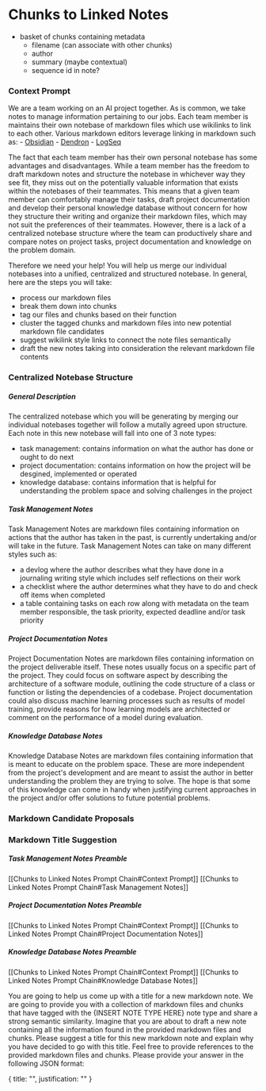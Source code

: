 # Chunks to Linked Notes

- basket of chunks containing metadata
	- filename (can associate with other chunks)
	- author
	- summary (maybe contextual)
	- sequence id in note?

### Context Prompt

We are a team working on an AI project together. As is common, we take notes to manage information pertaining to our jobs. Each team member is maintains their own notebase of markdown files which use wikilinks to link to each other. Various markdown editors leverage linking in markdown such as:
	- [Obsidian](https://obsidian.md/)
	- [Dendron](https://www.dendron.so)
	- [LogSeq](https://logseq.com)

The fact that each team member has their own personal notebase has some advantages and disadvantages. While a team member has the freedom to draft markdown notes and structure the notebase in whichever way they see fit, they miss out on the potentially valuable information that exists within the notebases of their teammates. This means that a given team member can comfortably manage their tasks, draft project documentation and develop their personal knowledge database without concern for how they structure their writing and organize their markdown files, which may not suit the preferences of their teammates. However, there is a lack of a centralized notebase structure where the team can productively share and compare notes on project tasks, project documentation and knowledge on the problem domain.

Therefore we need your help! You will help us merge our individual notebases into a unified, centralized and structured notebase. In general, here are the steps you will take:
- process our markdown files
- break them down into chunks
- tag our files and chunks based on their function
- cluster the tagged chunks and markdown files into new potential markdown file candidates
- suggest wikilink style links to connect the note files semantically
- draft the new notes taking into consideration the relevant markdown file contents

### Centralized Notebase Structure

##### General Description

The centralized notebase which you will be generating by merging our individual notebases together will follow a mutally agreed upon structure. Each note in this new notebase will fall into one of 3 note types:
- task management: contains information on what the author has done or ought to do next
- project documentation: contains information on how the project will be desgined, implemented or operated
- knowledge database: contains information that is helpful for understanding the problem space and solving challenges in the project

##### Task Management Notes

Task Management Notes are markdown files containing information on actions that the author has taken in the past, is currently undertaking and/or will take in the future. Task Management Notes can take on many different styles such as:
- a devlog where the author describes what they have done in a journaling writing style which includes self reflections on their work
- a checklist where the author determines what they have to do and check off items when completed
- a table containing tasks on each row along with metadata on the team member responsible, the task priority, expected deadline and/or task priority
##### Project Documentation Notes

Project Documentation Notes are markdown files containing information on the project deliverable itself. These notes usually focus on a specific part of the project. They could focus on software aspect by describing the architecture of a software module, outlining the code structure of a class or function or listing  the dependencies of a codebase. Project documentation could also discuss machine learning processes such as results of model training, provide reasons for how learning models are architected or comment on the performance of a model during evaluation.
##### Knowledge Database Notes

Knowledge Database Notes are markdown files containing information that is meant to educate on the problem space. These are more independent from the project's development and are meant to assist the author in better understanding the problem they are trying to solve. The hope is that some of this knowledge can come in handy when justifying current approaches in the project and/or offer solutions to future potential problems.

### Markdown Candidate Proposals


### Markdown Title Suggestion

##### Task Management Notes Preamble

[[Chunks to Linked Notes Prompt Chain#Context Prompt]]
[[Chunks to Linked Notes Prompt Chain#Task Management Notes]]

##### Project Documentation Notes Preamble

[[Chunks to Linked Notes Prompt Chain#Context Prompt]]
[[Chunks to Linked Notes Prompt Chain#Project Documentation Notes]]
##### Knowledge Database Notes Preamble

[[Chunks to Linked Notes Prompt Chain#Context Prompt]]
[[Chunks to Linked Notes Prompt Chain#Knowledge Database Notes]]

You are going to help us come up with a title for a new markdown note. We are going to provide you with a collection of markdown files and chunks that have tagged with the {INSERT NOTE TYPE HERE} note type and share a strong semantic similarity. Imagine that you are about to draft a new note containing all the information found in the provided markdown files and chunks. Please suggest a title for this new markdown note and explain why you have decided to go with this title. Feel free to provide references to the provided markdown files and chunks. Please provide your answer in the following JSON format:

{
	title: "",
	justification: ""
}
